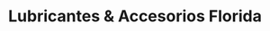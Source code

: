---
title: "Lubricantes & Accesorios Florida"
url: /ciudad-guayana-puerto-ordaz/lubricantes-y-accesorios-florida/
shop: piezas de automóviles
---